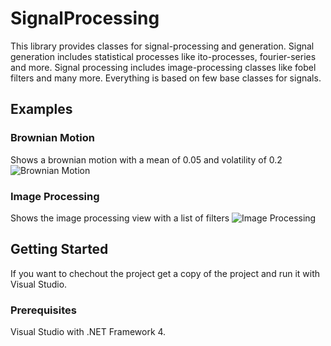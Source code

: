 # SignalProcessing
This library provides classes for signal-processing and generation.
Signal generation includes statistical processes like ito-processes, fourier-series and more.
Signal processing includes image-processing classes like fobel filters and many more.
Everything is based on few base classes for signals.

## Examples

### Brownian Motion
Shows a brownian motion with a mean of 0.05 and volatility of 0.2
![Brownian Motion](https://ap6wjq-bn1305.files.1drv.com/y4mlCAhnGdfXthxCZbienYIKfvnciT0zbgMoNTZRglJM7E5Y93tE3v1sLq7VgPrPxwrjAR8lu3VRLJ4BJ5TdLAuH4hV9jmVgoT84WU90_3TLp5373zbsRvxQkcgBZ3D-GqSbja2oDTKGVbggV32bErlN5jtosj9J6aXL4UQzpN3_-ty6A7zdRjtvFtT-96a6qAJnpQKwaxTp96DZcgzodtD3Q?width=1024&height=559&cropmode=none)

### Image Processing
Shows the image processing view with a list of filters
![Image Processing](https://pbzrpa-bn1305.files.1drv.com/y4mmGmMTleK0LArFKV9HeASi-RMrM-oxhHYM4FGQh4pEcnwjUA3nxUJhpocbxJ_fr-DYuAyW5b8vipoA-GoEGvgxQ5NOZjfcSmp7LxST_-rS83wpiO6fnXWWPDMwIJk2S06Hvzu27ZYZUftLwki6APVX8lTeVj9_TBAMHrN_hSEiaJ3x2usMAUTYofD_UvN_Ys71Ndr_9iADH570O-_eg9DIA?width=1024&height=559&cropmode=none)

## Getting Started
If you want to chechout the project get a copy of the project and run it with Visual Studio.

### Prerequisites
Visual Studio with .NET Framework 4.


